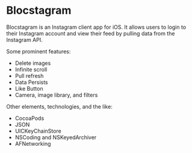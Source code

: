# Blocstagram
Blocstagram is an Instagram client app for iOS. It allows users to login to their Instagram account and view their feed by pulling data from the Instagram API. 

Some prominent features:
* Delete images
* Infinite scroll
* Pull refresh
* Data Persists 
* Like Button
* Camera, image library, and filters

Other elements, technologies, and the like:
* CocoaPods
* JSON
* UICKeyChainStore
* NSCoding and NSKeyedArchiver
* AFNetworking
